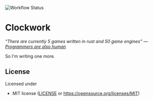![Workflow Status](https://github.com/btarr101/clockwork/actions/workflows/ci.yml/badge.svg)

# Clockwork
_“There are currently 5 games written in rust and 50 game engines”
— [Programmers are also human](https://www.youtube.com/watch?v=TGfQu0bQTKc&t=168s)_

So I'm writing one more.

## License
Licensed under
* MIT license ([LICENSE](LICENSE) or https://opensource.org/licenses/MIT)
